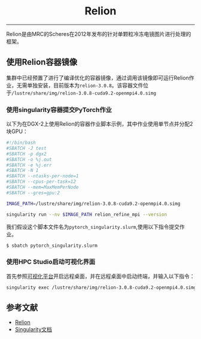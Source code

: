 # <center>Relion</center> 

-----

Relion是由MRC的Scheres在2012年发布的针对单颗粒冷冻电镜图片进行处理的框架。

## 使用Relion容器镜像

集群中已经预置了进行了编译优化的容器镜像，通过调用该镜像即可运行Relion作业，无需单独安装，目前版本为`relion-3.0.8`。该容器文件位于`/lustre/share/img/relion-3.0.8-cuda9.2-openmpi4.0.simg`

### 使用singularity容器提交PyTorch作业

以下为在DGX-2上使用Relion的容器作业脚本示例，其中作业使用单节点并分配2块GPU：

```bash
#!/bin/bash
#SBATCH -J test
#SBATCH -p dgx2
#SBATCH -o %j.out
#SBATCH -e %j.err
#SBATCH -N 1
#SBATCH --ntasks-per-node=1
#SBATCH --cpus-per-task=12
#SBATCH --mem=MaxMemPerNode
#SBATCH --gres=gpu:2

IMAGE_PATH=/lustre/share/img/relion-3.0.8-cuda9.2-openmpi4.0.simg

singularity run --nv $IMAGE_PATH relion_refine_mpi --version
```

我们假设这个脚本文件名为`pytorch_singularity.slurm`,使用以下指令提交作业。

```bash
$ sbatch pytorch_singularity.slurm
```

### 使用HPC Studio启动可视化界面

首先参照[可视化平台](../../login/HpcStudio/)开启远程桌面，并在远程桌面中启动终端，并输入以下指令：

```bash
singularity exec /lustre/share/img/relion-3.0.8-cuda9.2-openmpi4.0.simg relion
```

## 参考文献

- [Relion](http://www2.mrc-lmb.cam.ac.uk/relion)
- [Singularity文档](https://sylabs.io/guides/3.5/user-guide/)